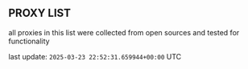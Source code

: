 ## PROXY LIST

all proxies in this list were collected from open sources and tested for functionality

last update: `2025-03-23 22:52:31.659944+00:00` UTC
